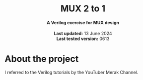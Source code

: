<center>
    <h1 align="center">MUX 2 to 1</h1>
    <h4 align="center">A Verilog exercise for MUX design</strong> </h4>
    <p align="center">
        <strong>Last updated:</strong> 13 June 2024<br>
        <strong>Last tested version:</strong> 0613
    </p> 
</center>

# About the project
I referred to the Verilog tutorials by the YouTuber Merak Channel.
